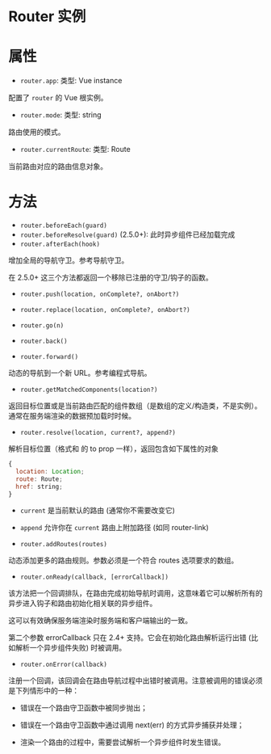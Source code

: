 Router 实例
=====

# 属性

- `router.app`: 类型: Vue instance

配置了 `router` 的 Vue 根实例。

- `router.mode`: 类型: string

路由使用的模式。

- `router.currentRoute`: 类型: Route

当前路由对应的路由信息对象。

# 方法

- `router.beforeEach(guard)`
- `router.beforeResolve(guard)` (2.5.0+): 此时异步组件已经加载完成
- `router.afterEach(hook)`

增加全局的导航守卫。参考导航守卫。

在 2.5.0+ 这三个方法都返回一个移除已注册的守卫/钩子的函数。

- `router.push(location, onComplete?, onAbort?)`

- `router.replace(location, onComplete?, onAbort?)`

- `router.go(n)`
- `router.back()`
- `router.forward()`

动态的导航到一个新 URL。参考编程式导航。

- `router.getMatchedComponents(location?)`

返回目标位置或是当前路由匹配的组件数组（是数组的定义/构造类，不是实例）。通常在服务端渲染的数据预加载时时候。

- `router.resolve(location, current?, append?)`

解析目标位置（格式和 <router-link> 的 to prop 一样），返回包含如下属性的对象

``` js
{
  location: Location;
  route: Route;
  href: string;
}
```

  - `current` 是当前默认的路由 (通常你不需要改变它)
  - `append` 允许你在 `current` 路由上附加路径 (如同 router-link)

- `router.addRoutes(routes)`

动态添加更多的路由规则。参数必须是一个符合 routes 选项要求的数组。

- `router.onReady(callback, [errorCallback])`

该方法把一个回调排队，在路由完成初始导航时调用，这意味着它可以解析所有的异步进入钩子和路由初始化相关联的异步组件。

这可以有效确保服务端渲染时服务端和客户端输出的一致。

第二个参数 errorCallback 只在 2.4+ 支持。它会在初始化路由解析运行出错 (比如解析一个异步组件失败) 时被调用。

- `router.onError(callback)`

注册一个回调，该回调会在路由导航过程中出错时被调用。注意被调用的错误必须是下列情形中的一种：

  - 错误在一个路由守卫函数中被同步抛出；

  - 错误在一个路由守卫函数中通过调用 next(err) 的方式异步捕获并处理；

  - 渲染一个路由的过程中，需要尝试解析一个异步组件时发生错误。